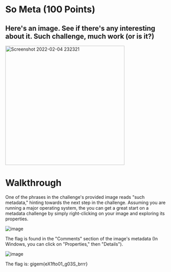 # So Meta (100 Points)
## Here's an image. See if there's any interesting about it. Such challenge, much work (or is it?)

<img width="373" alt="Screenshot 2022-02-04 232321" src="https://user-images.githubusercontent.com/99063625/152629872-730be1b0-c9a1-4c59-8dbe-0eae74d5310d.png">

# Walkthrough
One of the phrases in the challenge's provided image reads "such metadata," hinting towards the next step in the challenge. Assuming you are running a major operating system, the you can get a great start on a metadata challenge by simply right-clicking on your image and exploring its properties.  

![image](https://user-images.githubusercontent.com/99063625/157350935-4e624fcf-01cb-4c0b-8ac8-676335bcda1b.png)

The flag is found in the "Comments" section of the image's metadata (In Windows, you can click on "Properties," then "Details").

![image](https://user-images.githubusercontent.com/99063625/157351090-43581b55-3dc8-4c76-a2c3-81bc2b7322ee.png)

The flag is: gigem{eX1fto01_g03S_brrr}
